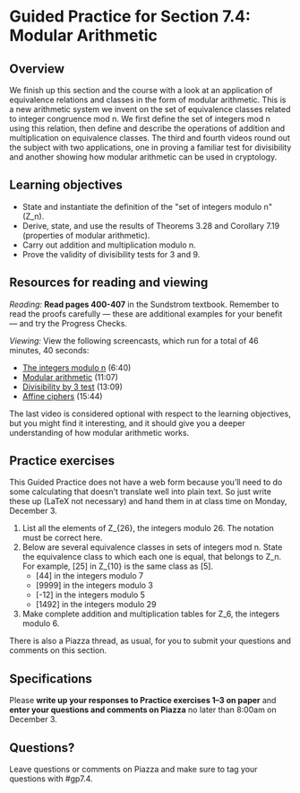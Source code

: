 # Guided Practice for Section 7.4: Modular Arithmetic

## Overview 
We finish up this section and the course with a look at an application of equivalence relations and classes in the form of modular arithmetic. This is a new arithmetic system we invent on the set of equivalence classes related to integer congruence mod n. We first define the set of integers mod n using this relation, then define and describe the operations of addition and multiplication on equivalence classes. The third and fourth videos round out the subject with two applications, one in proving a familiar test for divisibility and another showing how modular arithmetic can be used in cryptology. 

## Learning objectives
* State and instantiate the definition of the "set of integers modulo n" (Z_n).
* Derive, state, and use the results of Theorems 3.28 and Corollary 7.19 (properties of modular arithmetic).
* Carry out addition and multiplication modulo n.
* Prove the validity of divisibility tests for 3 and 9.


## Resources for reading and viewing
*Reading:* **Read pages 400-407** in the Sundstrom textbook. Remember to read the proofs carefully — these are additional examples for your benefit — and try the Progress Checks. 

*Viewing:* View the following screencasts, which run for a total of 46 minutes, 40 seconds:

* [The integers modulo n](http://www.youtube.com/watch?v=Tl9Xxdoeg7I) (6:40)
* [Modular arithmetic](http://www.youtube.com/watch?v=liNgbAG3CXM) (11:07)
* [Divisibility by 3 test](http://www.youtube.com/watch?v=bnAiGao3ZR8) (13:09)
* [Affine ciphers](http://www.youtube.com/watch?v=-7KL5u56upw) (15:44)

The last video is considered optional with respect to the learning objectives, but you might find it interesting, and it should give you a deeper understanding of how modular arithmetic works. 

## Practice exercises

This Guided Practice does not have a web form because you’ll need to do some calculating that doesn’t translate well into plain text. So just write these up (LaTeX not necessary) and hand them in at class time on Monday, December 3. 

1. List all the elements of Z_{26}, the integers modulo 26. The notation must be correct here. 
2. Below are several equivalence classes in sets of integers mod n. State the equivalence class to which each one is equal, that belongs to Z_n. For example, [25] in Z_{10} is the same class as [5]. 
	* [44] in the integers modulo 7
	* [9999] in the integers modulo 3
	* [-12] in the integers modulo 5
	* [1492] in the integers modulo 29
3. Make complete addition and multiplication tables for Z_6, the integers modulo 6. 

There is also a Piazza thread, as usual, for you to submit your questions and comments on this section. 

 
## Specifications

Please **write up your responses to Practice exercises 1–3 on paper** and **enter your questions and comments on Piazza** no later than 8:00am on December 3. 
 
## Questions?
Leave questions or comments on Piazza and make sure to tag your questions with #gp7.4.